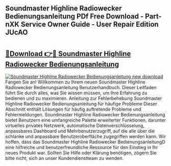 ## Soundmaster Highline Radiowecker Bedienungsanleitung PDf Free Download - Part-nXK Service Owner Guide - User Repair Edition JUcAO

# <h2><a href="http://df5hwmi.blite.top/?on=Soundmaster+Highline+Radiowecker+Bedienungsanleitung">🔗Download 👉🔴 Soundmaster Highline Radiowecker Bedienungsanleitung</a></h2>

[![Soundmaster Highline Radiowecker Bedienungsanleitung new download](https://i.imgur.com/lujVjoI.png)](http://df5hwmi.blite.top/?on=Soundmaster+Highline+Radiowecker+Bedienungsanleitung)
Fangen Sie an! Willkommen zu Ihrem neuen Soundmaster Highline Radiowecker Bedienungsanleitung Benutzerhandbuch. Dieser Leitfaden führt Sie durch alles, was Sie wissen müssen, um Ihre Erfahrung zu bedienen und zu maximieren. Anleitung zur Fehlerbehebung Soundmaster Highline Radiowecker Bedienungsanleitung für häufige Probleme Dieser Abschnitt enthält Lösungen für häufig auftretende Probleme und Fehlermeldungen. Soundmaster Highline Radiowecker Bedienungsanleitung bietet Benutzern eine umfangreiche Palette erweiterter Funktionen, darunter virtuelles privates Netzwerk, automatische Datenverschlüsselung, anpassbares Dashboard und Mehrbenutzerzugriff, auf die alle über die schlanke und anpassbare Benutzeroberfläche zugegriffen werden kann. Wir hoffen, dass das Soundmaster Highline Radiowecker BedienungsanleitungD eine hilfreiche und benutzerfreundliche Ressource für den Einstieg in Ihr neues Produkt war. Sollten Sie Hilfe oder Klärung benötigen, zögern Sie bitte nicht, sich an unser Kundendienstteam zu wenden.
